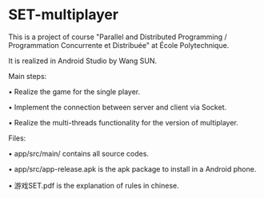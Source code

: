# SET-multiplayer

This is a project of course "Parallel and Distributed Programming / Programmation Concurrente et Distribuée" at École Polytechnique.

It is realized in Android Studio by Wang SUN.

Main steps:

• Realize the game for the single player.

• Implement the connection between server and client via Socket.

• Realize the multi-threads functionality for the version of multiplayer.

Files:

• app/src/main/ contains all source codes.

• app/src/app-release.apk is the apk package to install in a Android phone.

• 游戏SET.pdf is the explanation of rules in chinese.
